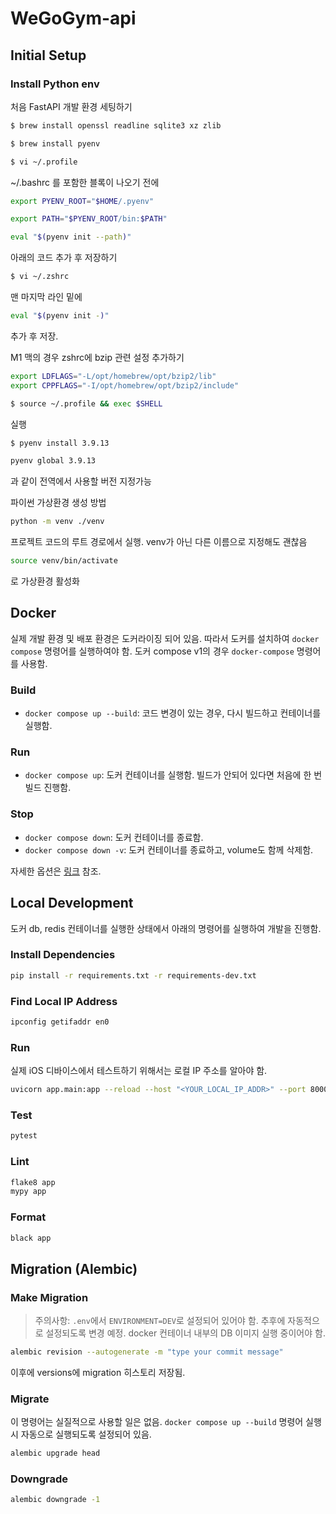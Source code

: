 # WeGoGym-api
## Initial Setup
### Install Python env
처음 FastAPI 개발 환경 세팅하기

```bash
$ brew install openssl readline sqlite3 xz zlib
```

```bash
$ brew install pyenv
```

```bash
$ vi ~/.profile
```

~/.bashrc 를 포함한 블록이 나오기 전에 

```bash
export PYENV_ROOT="$HOME/.pyenv"

export PATH="$PYENV_ROOT/bin:$PATH"

eval "$(pyenv init --path)"
```

아래의 코드 추가 후 저장하기

```bash
$ vi ~/.zshrc
```

맨 마지막 라인 밑에 

```bash
eval "$(pyenv init -)"

```

추가 후 저장.

M1 맥의 경우 zshrc에 bzip 관련 설정 추가하기
```bash
export LDFLAGS="-L/opt/homebrew/opt/bzip2/lib"
export CPPFLAGS="-I/opt/homebrew/opt/bzip2/include"
```

```bash
$ source ~/.profile && exec $SHELL
```

실행

```bash
$ pyenv install 3.9.13
```

```bash
pyenv global 3.9.13
```

과 같이 전역에서 사용할  버전 지정가능

파이썬 가상환경 생성 방법

```bash
python -m venv ./venv
```

프로젝트 코드의 루트 경로에서 실행. venv가 아닌 다른 이름으로 지정해도 괜찮음

```bash
source venv/bin/activate
```

로 가상환경 활성화

## Docker
실제 개발 환경 및 배포 환경은 도커라이징 되어 있음.
따라서 도커를 설치하여 `docker compose` 명령어를 실행하여야 함.
도커 compose v1의 경우 `docker-compose` 명령어를 사용함.
### Build
- `docker compose up --build`: 코드 변경이 있는 경우, 다시 빌드하고 컨테이너를 실행함.

### Run
- `docker compose up`: 도커 컨테이너를 실행함. 빌드가 안되어 있다면 처음에 한 번 빌드 진행함.

### Stop
- `docker compose down`: 도커 컨테이너를 종료함.
- `docker compose down -v`: 도커 컨테이너를 종료하고, volume도 함께 삭제함.

자세한 옵션은 [링크](https://docs.docker.com/engine/reference/commandline/compose_down/) 참조.

## Local Development
도커 db, redis 컨테이너를 실행한 상태에서 아래의 명령어를 실행하여 개발을 진행함.
### Install Dependencies
```bash
pip install -r requirements.txt -r requirements-dev.txt
```
### Find Local IP Address
```bash
ipconfig getifaddr en0
```
### Run
실제 iOS 디바이스에서 테스트하기 위해서는 로컬 IP 주소를 알아야 함.
```bash
uvicorn app.main:app --reload --host "<YOUR_LOCAL_IP_ADDR>" --port 8000
```
### Test
```bash
pytest
```
### Lint
```bash
flake8 app
mypy app
```
### Format
```bash
black app
```


## Migration (Alembic)
### Make Migration
> 주의사항: `.env`에서 `ENVIRONMENT=DEV`로 설정되어 있어야 함. 추후에 자동적으로 설정되도록 변경 예정. docker 컨테이너 내부의 DB 이미지 실행 중이어야 함.

```bash
alembic revision --autogenerate -m "type your commit message"
```
이후에 versions에 migration 히스토리 저장됨.
### Migrate
이 명령어는 실질적으로 사용할 일은 없음. `docker compose up --build` 명령어 실행시 자동으로 실행되도록 설정되어 있음.
```bash
alembic upgrade head
```
### Downgrade
```bash
alembic downgrade -1
```

